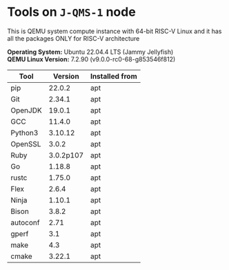 # Tools on `J-QMS-1` node

This is QEMU system compute instance with 64-bit RISC-V Linux and it has all the packages ONLY for RISC-V architecture  

**Operating System:** Ubuntu 22.04.4 LTS (Jammy Jellyfish)  
**QEMU Linux Version:** 7.2.90 (v9.0.0-rc0-68-g853546f812)

| Tool | Version | Installed from |
| ---- | ------- | -------------- |
| pip | 22.0.2 | apt |
| Git | 2.34.1 | apt |
| OpenJDK | 19.0.1 | apt |
| GCC | 11.4.0 | apt |
| Python3 | 3.10.12 | apt |
| OpenSSL | 3.0.2 | apt |
| Ruby | 3.0.2p107 | apt |
| Go | 1.18.8 | apt |
| rustc | 1.75.0 | apt |
| Flex | 2.6.4 | apt |
| Ninja | 1.10.1 | apt |
| Bison | 3.8.2 | apt |
| autoconf | 2.71 | apt |
| gperf | 3.1 | apt |
| make | 4.3 | apt |
| cmake | 3.22.1 | apt |
